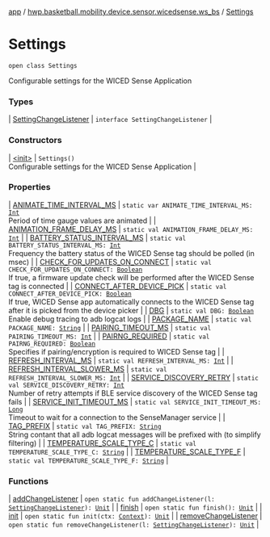 [app](../../index.md) / [hwp.basketball.mobility.device.sensor.wicedsense.ws_bs](../index.md) / [Settings](.)

# Settings

`open class Settings`

Configurable settings for the WICED Sense Application

### Types

| [SettingChangeListener](-setting-change-listener/index.md) | `interface SettingChangeListener` |

### Constructors

| [&lt;init&gt;](-init-.md) | `Settings()`<br>Configurable settings for the WICED Sense Application |

### Properties

| [ANIMATE_TIME_INTERVAL_MS](-a-n-i-m-a-t-e_-t-i-m-e_-i-n-t-e-r-v-a-l_-m-s.md) | `static var ANIMATE_TIME_INTERVAL_MS: `[`Int`](https://kotlinlang.org/api/latest/jvm/stdlib/kotlin/-int/index.html)<br>Period of time gauge values are animated |
| [ANIMATION_FRAME_DELAY_MS](-a-n-i-m-a-t-i-o-n_-f-r-a-m-e_-d-e-l-a-y_-m-s.md) | `static val ANIMATION_FRAME_DELAY_MS: `[`Int`](https://kotlinlang.org/api/latest/jvm/stdlib/kotlin/-int/index.html) |
| [BATTERY_STATUS_INTERVAL_MS](-b-a-t-t-e-r-y_-s-t-a-t-u-s_-i-n-t-e-r-v-a-l_-m-s.md) | `static val BATTERY_STATUS_INTERVAL_MS: `[`Int`](https://kotlinlang.org/api/latest/jvm/stdlib/kotlin/-int/index.html)<br>Frequency the battery status of the WICED Sense tag should be polled (in msec) |
| [CHECK_FOR_UPDATES_ON_CONNECT](-c-h-e-c-k_-f-o-r_-u-p-d-a-t-e-s_-o-n_-c-o-n-n-e-c-t.md) | `static val CHECK_FOR_UPDATES_ON_CONNECT: `[`Boolean`](https://kotlinlang.org/api/latest/jvm/stdlib/kotlin/-boolean/index.html)<br>If true, a firmware update check will be performed after the WICED Sense tag is connected |
| [CONNECT_AFTER_DEVICE_PICK](-c-o-n-n-e-c-t_-a-f-t-e-r_-d-e-v-i-c-e_-p-i-c-k.md) | `static val CONNECT_AFTER_DEVICE_PICK: `[`Boolean`](https://kotlinlang.org/api/latest/jvm/stdlib/kotlin/-boolean/index.html)<br>If true, WICED Sense app automatically connects to the WICED Sense tag after it is picked from the device picker |
| [DBG](-d-b-g.md) | `static val DBG: `[`Boolean`](https://kotlinlang.org/api/latest/jvm/stdlib/kotlin/-boolean/index.html)<br>Enable debug tracing to adb logcat logs |
| [PACKAGE_NAME](-p-a-c-k-a-g-e_-n-a-m-e.md) | `static val PACKAGE_NAME: `[`String`](https://kotlinlang.org/api/latest/jvm/stdlib/kotlin/-string/index.html) |
| [PAIRING_TIMEOUT_MS](-p-a-i-r-i-n-g_-t-i-m-e-o-u-t_-m-s.md) | `static val PAIRING_TIMEOUT_MS: `[`Int`](https://kotlinlang.org/api/latest/jvm/stdlib/kotlin/-int/index.html) |
| [PAIRNG_REQUIRED](-p-a-i-r-n-g_-r-e-q-u-i-r-e-d.md) | `static val PAIRNG_REQUIRED: `[`Boolean`](https://kotlinlang.org/api/latest/jvm/stdlib/kotlin/-boolean/index.html)<br>Specifies if pairing/encryption is required to WICED Sense tag |
| [REFRESH_INTERVAL_MS](-r-e-f-r-e-s-h_-i-n-t-e-r-v-a-l_-m-s.md) | `static val REFRESH_INTERVAL_MS: `[`Int`](https://kotlinlang.org/api/latest/jvm/stdlib/kotlin/-int/index.html) |
| [REFRESH_INTERVAL_SLOWER_MS](-r-e-f-r-e-s-h_-i-n-t-e-r-v-a-l_-s-l-o-w-e-r_-m-s.md) | `static val REFRESH_INTERVAL_SLOWER_MS: `[`Int`](https://kotlinlang.org/api/latest/jvm/stdlib/kotlin/-int/index.html) |
| [SERVICE_DISCOVERY_RETRY](-s-e-r-v-i-c-e_-d-i-s-c-o-v-e-r-y_-r-e-t-r-y.md) | `static val SERVICE_DISCOVERY_RETRY: `[`Int`](https://kotlinlang.org/api/latest/jvm/stdlib/kotlin/-int/index.html)<br>Number of retry attempts if BLE service discovery of the WICED Sense tag fails |
| [SERVICE_INIT_TIMEOUT_MS](-s-e-r-v-i-c-e_-i-n-i-t_-t-i-m-e-o-u-t_-m-s.md) | `static val SERVICE_INIT_TIMEOUT_MS: `[`Long`](https://kotlinlang.org/api/latest/jvm/stdlib/kotlin/-long/index.html)<br>Timeout to wait for a connection to the SenseManager service |
| [TAG_PREFIX](-t-a-g_-p-r-e-f-i-x.md) | `static val TAG_PREFIX: `[`String`](https://kotlinlang.org/api/latest/jvm/stdlib/kotlin/-string/index.html)<br>String contant that all adb logcat messages will be prefixed with (to simplify filtering) |
| [TEMPERATURE_SCALE_TYPE_C](-t-e-m-p-e-r-a-t-u-r-e_-s-c-a-l-e_-t-y-p-e_-c.md) | `static val TEMPERATURE_SCALE_TYPE_C: `[`String`](https://kotlinlang.org/api/latest/jvm/stdlib/kotlin/-string/index.html) |
| [TEMPERATURE_SCALE_TYPE_F](-t-e-m-p-e-r-a-t-u-r-e_-s-c-a-l-e_-t-y-p-e_-f.md) | `static val TEMPERATURE_SCALE_TYPE_F: `[`String`](https://kotlinlang.org/api/latest/jvm/stdlib/kotlin/-string/index.html) |

### Functions

| [addChangeListener](add-change-listener.md) | `open static fun addChangeListener(l: `[`SettingChangeListener`](-setting-change-listener/index.md)`): `[`Unit`](https://kotlinlang.org/api/latest/jvm/stdlib/kotlin/-unit/index.html) |
| [finish](finish.md) | `open static fun finish(): `[`Unit`](https://kotlinlang.org/api/latest/jvm/stdlib/kotlin/-unit/index.html) |
| [init](init.md) | `open static fun init(ctx: `[`Context`](https://developer.android.com/reference/android/content/Context.html)`): `[`Unit`](https://kotlinlang.org/api/latest/jvm/stdlib/kotlin/-unit/index.html) |
| [removeChangeListener](remove-change-listener.md) | `open static fun removeChangeListener(l: `[`SettingChangeListener`](-setting-change-listener/index.md)`): `[`Unit`](https://kotlinlang.org/api/latest/jvm/stdlib/kotlin/-unit/index.html) |

